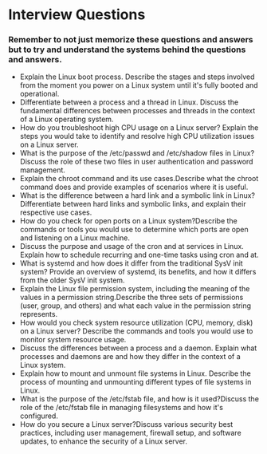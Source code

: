 # Interview Questions

### Remember to not just memorize these questions and answers but to try and understand the systems behind the questions and answers.

- Explain the Linux boot process. Describe the stages and steps involved from the moment you power on a Linux system until it's fully booted and operational.
- Differentiate between a process and a thread in Linux. Discuss the fundamental differences between processes and threads in the context of a Linux operating system.
- How do you troubleshoot high CPU usage on a Linux server? Explain the steps you would take to identify and resolve high CPU utilization issues on a Linux server.
- What is the purpose of the /etc/passwd and /etc/shadow files in Linux? Discuss the role of these two files in user authentication and password management.
- Explain the chroot command and its use cases.Describe what the chroot command does and provide examples of scenarios where it is useful.
- What is the difference between a hard link and a symbolic link in Linux? Differentiate between hard links and symbolic links, and explain their respective use cases.
- How do you check for open ports on a Linux system?Describe the commands or tools you would use to determine which ports are open and listening on a Linux machine.
- Discuss the purpose and usage of the cron and at services in Linux. Explain how to schedule recurring and one-time tasks using cron and at.
- What is systemd and how does it differ from the traditional SysV init system? Provide an overview of systemd, its benefits, and how it differs from the older SysV init system.
- Explain the Linux file permission system, including the meaning of the values in a permission string.Describe the three sets of permissions (user, group, and others) and what each value in the permission string represents.
- How would you check system resource utilization (CPU, memory, disk) on a Linux server? Describe the commands and tools you would use to monitor system resource usage.
- Discuss the differences between a process and a daemon. Explain what processes and daemons are and how they differ in the context of a Linux system.
- Explain how to mount and unmount file systems in Linux. Describe the process of mounting and unmounting different types of file systems in Linux.
- What is the purpose of the /etc/fstab file, and how is it used?Discuss the role of the /etc/fstab file in managing filesystems and how it's configured.
- How do you secure a Linux server?Discuss various security best practices, including user management, firewall setup, and software updates, to enhance the security of a Linux server.
